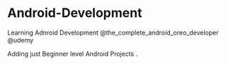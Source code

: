 # Android-Development
Learning Adnroid Development @the_complete_android_oreo_developer @udemy

Adding just Beginner level Android Projects .
